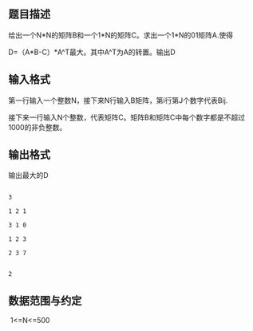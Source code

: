 ## 题目描述

<p>给出一个N*N的矩阵B和一个1*N的矩阵C。求出一个1*N的01矩阵A.使得</p>
<div>
 D=（A*B-C）*A^T最大。其中A^T为A的转置。输出D
</div>
<div></div>
<div></div>
<div></div>

## 输入格式

<div>
 第一行输入一个整数N，接下来N行输入B矩阵，第i行第J个数字代表Bij.
</div>
<div>
 接下来一行输入N个整数，代表矩阵C。矩阵B和矩阵C中每个数字都是不超过1000的非负整数。
</div>
<div></div>

## 输出格式

<p>输出最大的D</p>
<div></div>

```input1
3
1 2 1
3 1 0
1 2 3
2 3 7
```
```output1
2
```
## 数据范围与约定

<p> 1<=N<=500</p>

